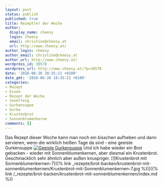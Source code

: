 ```yaml
---
layout: post
status: publish
published: true
title: Rezept(e) der Woche
author:
  display_name: cheesy
  login: cheesy
  email: christine@cheesy.at
  url: http://www.cheesy.at/
author_login: cheesy
author_email: christine@cheesy.at
author_url: http://www.cheesy.at/
wordpress_id: 30578
wordpress_url: http://www.cheesy.at/?p=30578
date: '2016-06-26 20:35:21 +0100'
date_gmt: '2016-06-26 18:35:21 +0100'
categories:
- Rezept
- Essen
- Rezept der Woche
- Sauerteig
- Gurkensuppe
- Gurke
- Krustenbrot
- Sonnenblumenkerne
comments: []
---
```

Das Rezept dieser Woche kann man noch ein bisschen aufheben und dann servieren, wenn die wirklich heißen Tage da sind - eine geeiste Gurkensuppe
[![Geeiste Gurkensuppe](http://www.cheesy.at/wp-content/uploads/Geeiste-Gurkensuppe.jpg)](http://www.cheesy.at/rezepte/vorspeisen-und-suppen/geeiste-gurkensuppe/)
Und ich habe wieder ein Brot gebacken - wieder mit Sonnenblumenkernen, aber diesmal ein Krustenbrot. Geschmacklich sehr ähnlich aber außen knuspriger.
[![Krustenbrot mit Sonnenblumenkernen-7]({% link _rezepte/brot-backen/krustenbrot-mit-sonnenblumenkernen/Krustenbrot-mit-Sonnenblumenkernen-7.jpg %})]({% link /_rezepte/brot-backen/krustenbrot-mit-sonnenblumenkernen/index.md %})
